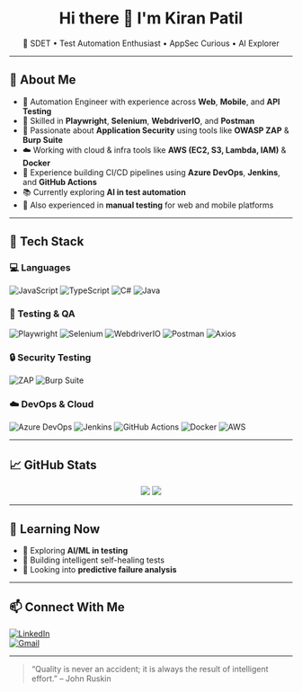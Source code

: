 <h1 align="center">Hi there 👋 I'm Kiran Patil</h1>
<p align="center">
  🔹 SDET • Test Automation Enthusiast • AppSec Curious • AI Explorer  
</p>

---

## 🚀 About Me

- 🔧 Automation Engineer with experience across **Web**, **Mobile**, and **API Testing**
- 🧪 Skilled in **Playwright**, **Selenium**, **WebdriverIO**, and **Postman**
- 🔐 Passionate about **Application Security** using tools like **OWASP ZAP** & **Burp Suite**
- ☁️ Working with cloud & infra tools like **AWS (EC2, S3, Lambda, IAM)** & **Docker**
- 🚀 Experience building CI/CD pipelines using **Azure DevOps**, **Jenkins**, and **GitHub Actions**
- 📚 Currently exploring **AI in test automation**
- 📱 Also experienced in **manual testing** for web and mobile platforms

---

## 🧠 Tech Stack

### 💻 Languages
![JavaScript](https://img.shields.io/badge/-JavaScript-black?style=flat-square&logo=javascript)
![TypeScript](https://img.shields.io/badge/-TypeScript-007ACC?style=flat-square&logo=typescript&logoColor=white)
![C#](https://img.shields.io/badge/-C%23-239120?style=flat-square&logo=c-sharp&logoColor=white)
![Java](https://img.shields.io/badge/-Java-007396?style=flat-square&logo=java)

### 🧪 Testing & QA
![Playwright](https://img.shields.io/badge/-Playwright-25BE8B?style=flat-square&logo=playwright&logoColor=white)
![Selenium](https://img.shields.io/badge/-Selenium-43B02A?style=flat-square&logo=selenium&logoColor=white)
![WebdriverIO](https://img.shields.io/badge/-WebdriverIO-2B2E3A?style=flat-square&logo=webdriverio)
![Postman](https://img.shields.io/badge/-Postman-FF6C37?style=flat-square&logo=postman&logoColor=white)
![Axios](https://img.shields.io/badge/-Axios-5A29E4?style=flat-square&logo=axios&logoColor=white)

### 🔒 Security Testing
![ZAP](https://img.shields.io/badge/-OWASP%20ZAP-1A1A1A?style=flat-square&logo=owasp&logoColor=white)
![Burp Suite](https://img.shields.io/badge/-Burp%20Suite-FF6600?style=flat-square&logoColor=white)

### ☁️ DevOps & Cloud
![Azure DevOps](https://img.shields.io/badge/-Azure%20DevOps-0078D7?style=flat-square&logo=azure-devops&logoColor=white)
![Jenkins](https://img.shields.io/badge/-Jenkins-D24939?style=flat-square&logo=jenkins&logoColor=white)
![GitHub Actions](https://img.shields.io/badge/-GitHub%20Actions-2088FF?style=flat-square&logo=github-actions&logoColor=white)
![Docker](https://img.shields.io/badge/-Docker-2496ED?style=flat-square&logo=docker&logoColor=white)
![AWS](https://img.shields.io/badge/-AWS-232F3E?style=flat-square&logo=amazon-aws&logoColor=white)

---

## 📈 GitHub Stats

<p align="center">
  <img src="https://github-readme-stats.vercel.app/api?username=your-github-username&show_icons=true&theme=tokyonight" />
  <img src="https://github-readme-stats.vercel.app/api/top-langs/?username=your-github-username&layout=compact&theme=tokyonight" />
</p>

---

## 🧠 Learning Now
- 🤖 Exploring **AI/ML in testing**
- 🧪 Building intelligent self-healing tests
- 🧩 Looking into **predictive failure analysis**

---

## 📫 Connect With Me

[![LinkedIn](https://img.shields.io/badge/-LinkedIn-0A66C2?style=flat-square&logo=linkedin&logoColor=white)](https://linkedin.com/in/your-profile)  
[![Gmail](https://img.shields.io/badge/-Email-D14836?style=flat-square&logo=gmail&logoColor=white)](mailto:your.email@example.com)

---

> “Quality is never an accident; it is always the result of intelligent effort.” – John Ruskin

